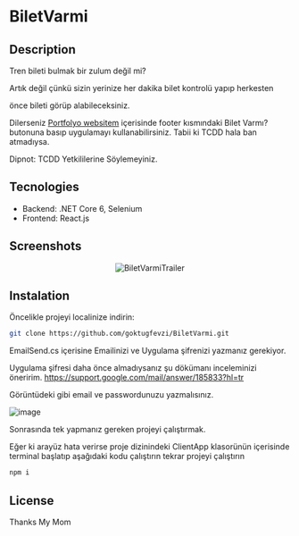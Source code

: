 # BiletVarmi

## Description

<p>Tren bileti bulmak bir zulum değil mi?  </p>
<p>Artık değil çünkü sizin yerinize her dakika bilet kontrolü yapıp herkesten   </p>
<p>önce bileti görüp alabileceksiniz.  </p>

Dilerseniz [Portfolyo websitem](https://goktugfevziozcelik.com) içerisinde footer kısmındaki Bilet Varmı? butonuna basıp uygulamayı kullanabilirsiniz. Tabii ki TCDD hala ban atmadıysa.  

<p>Dipnot: TCDD Yetkililerine Söylemeyiniz.  </p>

## Tecnologies

- Backend: .NET Core 6, Selenium
- Frontend: React.js


## Screenshots

<div align="center">

![BiletVarmiTrailer](https://github.com/goktugfevzi/BiletVarmi/assets/64567701/434c1f0c-8966-4d4c-a5c5-e8b3921e365e)

</div>

## Instalation

Öncelikle projeyi localinize indirin:


```sh
git clone https://github.com/goktugfevzi/BiletVarmi.git
```

EmailSend.cs içerisine Emailinizi ve Uygulama şifrenizi yazmanız gerekiyor. 

Uygulama şifresi daha önce almadıysanız şu dökümanı inceleminizi öneririm.
https://support.google.com/mail/answer/185833?hl=tr

Görüntüdeki gibi email ve passwordunuzu yazmalısınız.

![image](https://github.com/goktugfevzi/BiletVarmi/assets/64567701/0a4d98fd-c3ea-4738-9cc9-d3fb7200877f)

Sonrasında tek yapmanız gereken projeyi çalıştırmak.

Eğer ki arayüz hata verirse proje dizinindeki ClientApp klasorünün içerisinde terminal başlatıp aşağıdaki kodu çalıştırın tekrar projeyi çalıştırın

```sh
npm i
```




## License

Thanks My Mom
